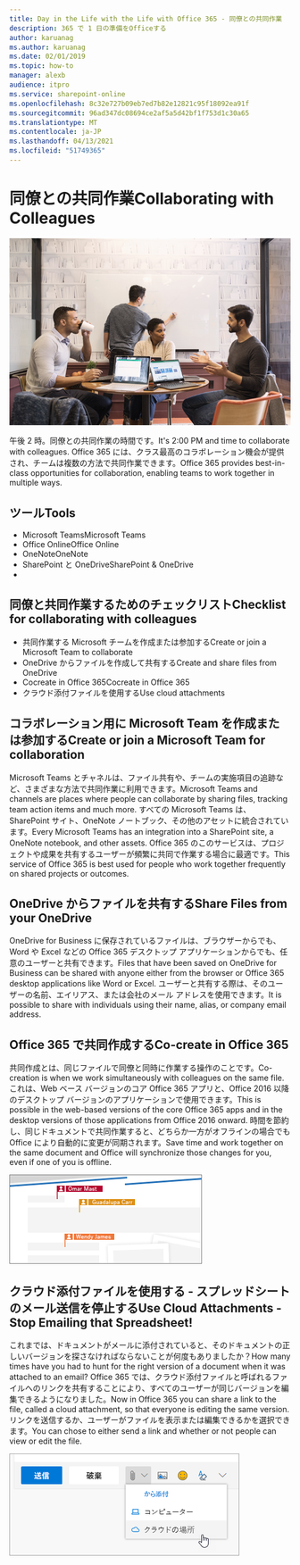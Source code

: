 ```yaml
---
title: Day in the Life with the Life with Office 365 - 同僚との共同作業
description: 365 で 1 日の準備をOfficeする
author: karuanag
ms.author: karuanag
ms.date: 02/01/2019
ms.topic: how-to
manager: alexb
audience: itpro
ms.service: sharepoint-online
ms.openlocfilehash: 8c32e727b09eb7ed7b82e12821c95f18092ea91f
ms.sourcegitcommit: 96ad347dc08694ce2af5a5d42bf1f753d1c30a65
ms.translationtype: MT
ms.contentlocale: ja-JP
ms.lasthandoff: 04/13/2021
ms.locfileid: "51749365"
---
```

# <a name="collaborating-with-colleagues"></a><span data-ttu-id="8c9c1-103">同僚との共同作業</span><span class="sxs-lookup"><span data-stu-id="8c9c1-103">Collaborating with Colleagues</span></span>

![通勤のビジュアル](media/ditl_collab.png)

<span data-ttu-id="8c9c1-105">午後 2 時。同僚との共同作業の時間です。</span><span class="sxs-lookup"><span data-stu-id="8c9c1-105">It's 2:00 PM and time to collaborate with colleagues.</span></span> <span data-ttu-id="8c9c1-106">Office 365 には、クラス最高のコラボレーション機会が提供され、チームは複数の方法で共同作業できます。</span><span class="sxs-lookup"><span data-stu-id="8c9c1-106">Office 365 provides best-in-class opportunities for collaboration, enabling teams to work together in multiple ways.</span></span> 

## <a name="tools"></a><span data-ttu-id="8c9c1-107">ツール</span><span class="sxs-lookup"><span data-stu-id="8c9c1-107">Tools</span></span>
- <span data-ttu-id="8c9c1-108">Microsoft Teams</span><span class="sxs-lookup"><span data-stu-id="8c9c1-108">Microsoft Teams</span></span>
- <span data-ttu-id="8c9c1-109">Office Online</span><span class="sxs-lookup"><span data-stu-id="8c9c1-109">Office Online</span></span>
- <span data-ttu-id="8c9c1-110">OneNote</span><span class="sxs-lookup"><span data-stu-id="8c9c1-110">OneNote</span></span>
- <span data-ttu-id="8c9c1-111">SharePoint と OneDrive</span><span class="sxs-lookup"><span data-stu-id="8c9c1-111">SharePoint & OneDrive</span></span>
- 
## <a name="checklist-for-collaborating-with-colleagues"></a><span data-ttu-id="8c9c1-112">同僚と共同作業するためのチェックリスト</span><span class="sxs-lookup"><span data-stu-id="8c9c1-112">Checklist for collaborating with colleagues</span></span>
- <span data-ttu-id="8c9c1-113">共同作業する Microsoft チームを作成または参加する</span><span class="sxs-lookup"><span data-stu-id="8c9c1-113">Create or join a Microsoft Team to collaborate</span></span>
- <span data-ttu-id="8c9c1-114">OneDrive からファイルを作成して共有する</span><span class="sxs-lookup"><span data-stu-id="8c9c1-114">Create and share files from OneDrive</span></span> 
- <span data-ttu-id="8c9c1-115">Cocreate in Office 365</span><span class="sxs-lookup"><span data-stu-id="8c9c1-115">Cocreate in Office 365</span></span> 
- <span data-ttu-id="8c9c1-116">クラウド添付ファイルを使用する</span><span class="sxs-lookup"><span data-stu-id="8c9c1-116">Use cloud attachments</span></span>

## <a name="create-or-join-a-microsoft-team-for-collaboration"></a><span data-ttu-id="8c9c1-117">コラボレーション用に Microsoft Team を作成または参加する</span><span class="sxs-lookup"><span data-stu-id="8c9c1-117">Create or join a Microsoft Team for collaboration</span></span>

<span data-ttu-id="8c9c1-118">Microsoft Teams とチャネルは、ファイル共有や、チームの実施項目の追跡など、さまざまな方法で共同作業に利用できます。</span><span class="sxs-lookup"><span data-stu-id="8c9c1-118">Microsoft Teams and channels are places where people can collaborate by sharing files, tracking team action items and much more.</span></span> <span data-ttu-id="8c9c1-119">すべての Microsoft Teams は、SharePoint サイト、OneNote ノートブック、その他のアセットに統合されています。</span><span class="sxs-lookup"><span data-stu-id="8c9c1-119">Every Microsoft Teams has an integration into a SharePoint site, a OneNote notebook, and other assets.</span></span> <span data-ttu-id="8c9c1-120">Office 365 のこのサービスは、プロジェクトや成果を共有するユーザーが頻繁に共同で作業する場合に最適です。</span><span class="sxs-lookup"><span data-stu-id="8c9c1-120">This service of Office 365 is best used for people who work together frequently on shared projects or outcomes.</span></span> 

## <a name="share-files-from-your-onedrive"></a><span data-ttu-id="8c9c1-121">OneDrive からファイルを共有する</span><span class="sxs-lookup"><span data-stu-id="8c9c1-121">Share Files from your OneDrive</span></span>
<span data-ttu-id="8c9c1-122">OneDrive for Business に保存されているファイルは、ブラウザーからでも、Word や Excel などの Office 365 デスクトップ アプリケーションからでも、任意のユーザーと共有できます。</span><span class="sxs-lookup"><span data-stu-id="8c9c1-122">Files that have been saved on OneDrive for Business can be shared with anyone either from the browser or Office 365 desktop applications like Word or Excel.</span></span> <span data-ttu-id="8c9c1-123">ユーザーと共有する際は、そのユーザーの名前、エイリアス、または会社のメール アドレスを使用できます。</span><span class="sxs-lookup"><span data-stu-id="8c9c1-123">It is possible to share with individuals using their name, alias, or company email address.</span></span> 

## <a name="co-create-in-office-365"></a><span data-ttu-id="8c9c1-124">Office 365 で共同作成する</span><span class="sxs-lookup"><span data-stu-id="8c9c1-124">Co-create in Office 365</span></span>
<span data-ttu-id="8c9c1-125">共同作成とは、同じファイルで同僚と同時に作業する操作のことです。</span><span class="sxs-lookup"><span data-stu-id="8c9c1-125">Co-creation is when we work simultaneously with colleagues on the same file.</span></span> <span data-ttu-id="8c9c1-126">これは、Web ベース バージョンのコア Office 365 アプリと、Office 2016 以降のデスクトップ バージョンのアプリケーションで使用できます。</span><span class="sxs-lookup"><span data-stu-id="8c9c1-126">This is possible in the web-based versions of the core Office 365 apps and in the desktop versions of those applications from Office 2016 onward.</span></span>  <span data-ttu-id="8c9c1-127">時間を節約し、同じドキュメントで共同作業すると、どちらか一方がオフラインの場合でも Office により自動的に変更が同期されます。</span><span class="sxs-lookup"><span data-stu-id="8c9c1-127">Save time and work together on the same document and Office will synchronize those changes for you, even if one of you is offline.</span></span> 

![Word で共同作成する](media/ditl_coauth.png)

## <a name="use-cloud-attachments---stop-emailing-that-spreadsheet"></a><span data-ttu-id="8c9c1-129">クラウド添付ファイルを使用する - スプレッドシートのメール送信を停止する</span><span class="sxs-lookup"><span data-stu-id="8c9c1-129">Use Cloud Attachments - Stop Emailing that Spreadsheet!</span></span>
<span data-ttu-id="8c9c1-130">これまでは、ドキュメントがメールに添付されていると、そのドキュメントの正しいバージョンを探さなければならないことが何度もありましたか？</span><span class="sxs-lookup"><span data-stu-id="8c9c1-130">How many times have you had to hunt for the right version of a document when it was attached to an email?</span></span> <span data-ttu-id="8c9c1-131">Office 365 では、クラウド添付ファイルと呼ばれるファイルへのリンクを共有することにより、すべてのユーザーが同じバージョンを編集できるようになりました。</span><span class="sxs-lookup"><span data-stu-id="8c9c1-131">Now in Office 365 you can share a link to the file, called a cloud attachment, so that everyone is editing the same version.</span></span>  <span data-ttu-id="8c9c1-132">リンクを送信するか、ユーザーがファイルを表示または編集できるかを選択できます。</span><span class="sxs-lookup"><span data-stu-id="8c9c1-132">You can chose to either send a link and whether or not people can view or edit the file.</span></span> 

![クラウド添付ファイル](media/ditl_cloudattach.png)

